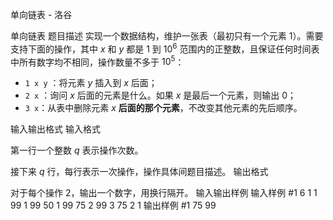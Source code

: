 



单向链表 - 洛谷














单向链表
题目描述
实现一个数据结构，维护一张表（最初只有一个元素 $1$）。需要支持下面的操作，其中 $x$ 和 $y$ 都是 $1$ 到 $10^6$ 范围内的正整数，且保证任何时间表中所有数字均不相同，操作数量不多于 $10^5$：

- `1 x y` ：将元素 $y$ 插入到 $x$ 后面；
- `2 x` ：询问 $x$ 后面的元素是什么。如果 $x$ 是最后一个元素，则输出 $0$；
- `3 x`：从表中删除元素 $x$ **后面的那个元素**，不改变其他元素的先后顺序。




输入输出格式
输入格式

第一行一个整数 $q$ 表示操作次数。

接下来 $q$ 行，每行表示一次操作，操作具体间题目描述。
输出格式

对于每个操作 2，输出一个数字，用换行隔开。
输入输出样例
输入样例 #1
6
1 1 99
1 99 50
1 99 75
2 99
3 75
2 1
输出样例 #1
75
99






